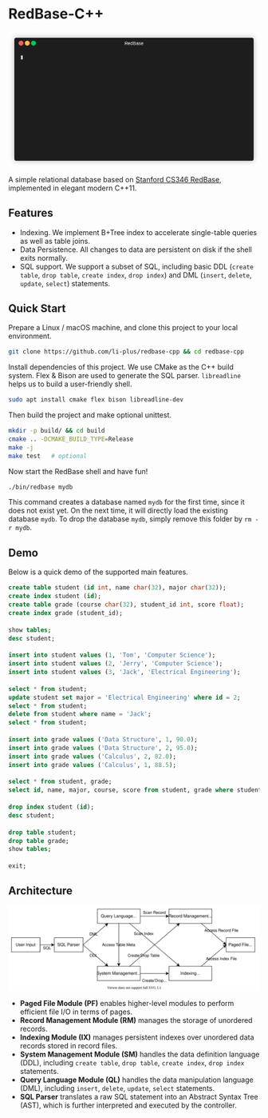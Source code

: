 # RedBase-C++

![Demo](fig/demo.gif)

A simple relational database based on [Stanford CS346 RedBase](https://web.stanford.edu/class/cs346/2015/redbase.html), implemented in elegant modern C++11.

## Features

+ Indexing. We implement B+Tree index to accelerate single-table queries as well as table joins.
+ Data Persistence. All changes to data are persistent on disk if the shell exits normally.
+ SQL support. We support a subset of SQL, including basic DDL (`create table`, `drop table`, `create index`, `drop index`) and DML (`insert`, `delete`, `update`, `select`) statements.

## Quick Start

Prepare a Linux / macOS machine, and clone this project to your local environment.

```sh
git clone https://github.com/li-plus/redbase-cpp && cd redbase-cpp
```

Install dependencies of this project. We use CMake as the C++ build system. Flex & Bison are used to generate the SQL parser. `libreadline` helps us to build a user-friendly shell.

```sh
sudo apt install cmake flex bison libreadline-dev
```

Then build the project and make optional unittest.

```sh
mkdir -p build/ && cd build
cmake .. -DCMAKE_BUILD_TYPE=Release
make -j
make test   # optional
```

Now start the RedBase shell and have fun!

```sh
./bin/redbase mydb
```

This command creates a database named `mydb` for the first time, since it does not exist yet. On the next time, it will directly load the existing database `mydb`. To drop the database `mydb`, simply remove this folder by `rm -r mydb`.

## Demo

Below is a quick demo of the supported main features.

```sql
create table student (id int, name char(32), major char(32));
create index student (id);
create table grade (course char(32), student_id int, score float);
create index grade (student_id);

show tables;
desc student;

insert into student values (1, 'Tom', 'Computer Science');
insert into student values (2, 'Jerry', 'Computer Science');
insert into student values (3, 'Jack', 'Electrical Engineering');

select * from student;
update student set major = 'Electrical Engineering' where id = 2;
select * from student;
delete from student where name = 'Jack';
select * from student;

insert into grade values ('Data Structure', 1, 90.0);
insert into grade values ('Data Structure', 2, 95.0);
insert into grade values ('Calculus', 2, 82.0);
insert into grade values ('Calculus', 1, 88.5);

select * from student, grade;
select id, name, major, course, score from student, grade where student.id = grade.student_id;

drop index student (id);
desc student;

drop table student;
drop table grade;
show tables;

exit;
```

## Architecture

![Architecture](fig/arch.svg)

+ **Paged File Module (PF)** enables higher-level modules to perform efficient file I/O in terms of pages.
+ **Record Management Module (RM)** manages the storage of unordered records.
+ **Indexing Module (IX)** manages persistent indexes over unordered data records stored in record files.
+ **System Management Module (SM)** handles the data definition language (DDL), including `create table`, `drop table`, `create index`, `drop index` statements.
+ **Query Language Module (QL)** handles the data manipulation language (DML), including `insert`, `delete`, `update`, `select` statements.
+ **SQL Parser** translates a raw SQL statement into an Abstract Syntax Tree (AST), which is further interpreted and executed by the controller.
